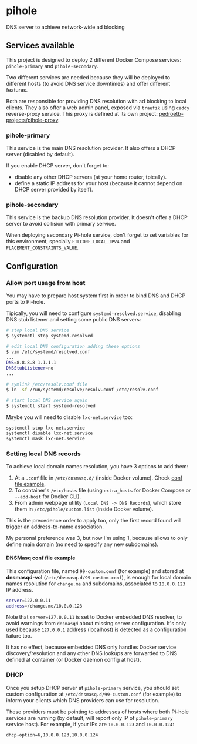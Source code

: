 # pihole

DNS server to achieve network-wide ad blocking

## Services available

This project is designed to deploy 2 different Docker Compose services: `pihole-primary` and `pihole-secondary`.

Two different services are needed because they will be deployed to different hosts (to avoid DNS service downtimes) and offer different features.

Both are responsible for providing DNS resolution with ad blocking to local clients. They also offer a web admin panel, exposed via `traefik` using `caddy` reverse-proxy service. This proxy is defined at its own project: [pedroetb-projects/pihole-proxy](https://gitlab.com/pedroetb-projects/pihole-proxy).

### pihole-primary

This service is the main DNS resolution provider. It also offers a DHCP server (disabled by default).

If you enable DHCP server, don't forget to:
- disable any other DHCP servers (at your home router, tpically).
- define a static IP address for your host (because it cannot depend on DHCP server provided by itself).

### pihole-secondary

This service is the backup DNS resolution provider. It doesn't offer a DHCP server to avoid collision with primary service.

When deploying secondary Pi-hole service, don't forget to set variables for this environment, specially `FTLCONF_LOCAL_IPV4` and `PLACEMENT_CONSTRAINTS_VALUE`.

## Configuration

### Allow port usage from host

You may have to prepare host system first in order to bind DNS and DHCP ports to Pi-hole.

Tipically, you will need to configure `systemd-resolved.service`, disabling DNS stub listener and setting some public DNS servers:

```sh
# stop local DNS service
$ systemctl stop systemd-resolved

# edit local DNS configuration adding these options
$ vim /etc/systemd/resolved.conf
...
DNS=8.8.8.8 1.1.1.1
DNSStubListener=no
...

# symlink /etc/resolv.conf file
$ ln -sf /run/systemd/resolve/resolv.conf /etc/resolv.conf

# start local DNS service again
$ systemctl start systemd-resolved
```

Maybe you will need to disable `lxc-net.service` too:

```sh
systemctl stop lxc-net.service
systemctl disable lxc-net.service
systemctl mask lxc-net.service
```

### Setting local DNS records

To achieve local domain names resolution, you have 3 options to add them:

1. At a `.conf` file in `/etc/dnsmasq.d/` (inside Docker volume). Check [conf file example](#dnsmasq-conf-file-example).
2. To container's `/etc/hosts` file (using `extra_hosts` for Docker Compose or `--add-host` for Docker CLI).
3. From admin webpage utility (`Local DNS -> DNS Records`), which store them in `/etc/pihole/custom.list` (inside Docker volume).

This is the precedence order to apply too, only the first record found will trigger an address-to-name association.

My personal preference was 3, but now I'm using 1, because allows to only define main domain (no need to specify any new subdomains).

#### DNSMasq conf file example

This configuration file, named `99-custom.conf` (for example) and stored at **dnsmasqd-vol** (`/etc/dnsmasq.d/99-custom.conf`), is enough for local domain names resolution for `change.me` and subdomains, associated to `10.0.0.123` IP address.

```sh
server=127.0.0.11
address=/change.me/10.0.0.123
```

Note that `server=127.0.0.11` is set to Docker embedded DNS resolver, to avoid warnings from `dnsmasqd` about missing server configuration. It's only used because `127.0.0.1` address (localhost) is detected as a configuration failure too.

It has no effect, because embedded DNS only handles Docker service discovery/resolution and any other DNS lookups are forwarded to DNS defined at container (or Docker daemon config at host).

### DHCP

Once you setup DHCP server at `pihole-primary` service, you should set custom configuration at `/etc/dnsmasq.d/99-custom.conf` (for example) to inform your clients which DNS providers can use for resolution.

These providers must be pointing to addresses of hosts where both Pi-hole services are running (by default, will report only IP of `pihole-primary` service host). For example, if your IPs are `10.0.0.123` and `10.0.0.124`:

```sh
dhcp-option=6,10.0.0.123,10.0.0.124
```
